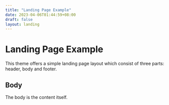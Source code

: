 ```yaml
---
title: "Landing Page Example"
date: 2023-04-06T01:44:59+08:00
draft: false
layout: landing
---
```


# Landing Page Example

This theme offers a simple landing page layout which consist of three parts: header, body and footer.

## Body

The body is the content itself.
